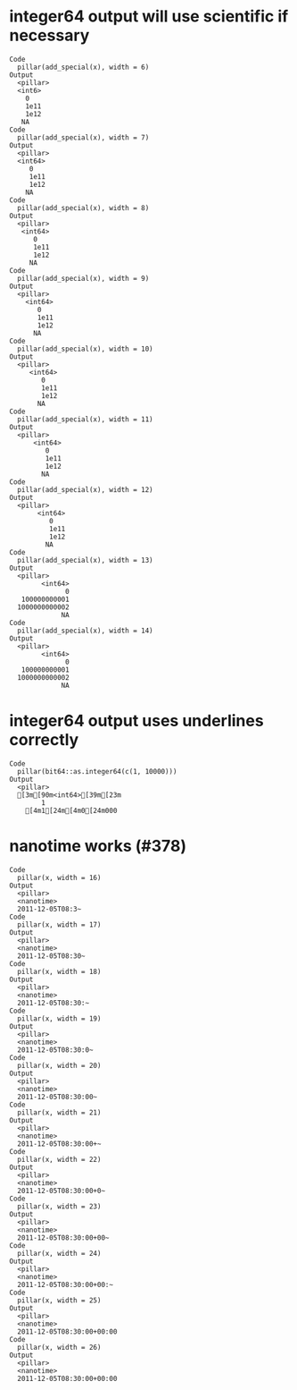 # integer64 output will use scientific if necessary

    Code
      pillar(add_special(x), width = 6)
    Output
      <pillar>
      <int6>
        0   
        1e11
        1e12
       NA   
    Code
      pillar(add_special(x), width = 7)
    Output
      <pillar>
      <int64>
         0   
         1e11
         1e12
        NA   
    Code
      pillar(add_special(x), width = 8)
    Output
      <pillar>
       <int64>
          0   
          1e11
          1e12
         NA   
    Code
      pillar(add_special(x), width = 9)
    Output
      <pillar>
        <int64>
           0   
           1e11
           1e12
          NA   
    Code
      pillar(add_special(x), width = 10)
    Output
      <pillar>
         <int64>
            0   
            1e11
            1e12
           NA   
    Code
      pillar(add_special(x), width = 11)
    Output
      <pillar>
          <int64>
             0   
             1e11
             1e12
            NA   
    Code
      pillar(add_special(x), width = 12)
    Output
      <pillar>
           <int64>
              0   
              1e11
              1e12
             NA   
    Code
      pillar(add_special(x), width = 13)
    Output
      <pillar>
            <int64>
                  0
       100000000001
      1000000000002
                 NA
    Code
      pillar(add_special(x), width = 14)
    Output
      <pillar>
            <int64>
                  0
       100000000001
      1000000000002
                 NA

# integer64 output uses underlines correctly

    Code
      pillar(bit64::as.integer64(c(1, 10000)))
    Output
      <pillar>
      [3m[90m<int64>[39m[23m
            1
        [4m1[24m[4m0[24m000

# nanotime works (#378)

    Code
      pillar(x, width = 16)
    Output
      <pillar>
      <nanotime>      
      2011-12-05T08:3~
    Code
      pillar(x, width = 17)
    Output
      <pillar>
      <nanotime>       
      2011-12-05T08:30~
    Code
      pillar(x, width = 18)
    Output
      <pillar>
      <nanotime>        
      2011-12-05T08:30:~
    Code
      pillar(x, width = 19)
    Output
      <pillar>
      <nanotime>         
      2011-12-05T08:30:0~
    Code
      pillar(x, width = 20)
    Output
      <pillar>
      <nanotime>          
      2011-12-05T08:30:00~
    Code
      pillar(x, width = 21)
    Output
      <pillar>
      <nanotime>           
      2011-12-05T08:30:00+~
    Code
      pillar(x, width = 22)
    Output
      <pillar>
      <nanotime>            
      2011-12-05T08:30:00+0~
    Code
      pillar(x, width = 23)
    Output
      <pillar>
      <nanotime>             
      2011-12-05T08:30:00+00~
    Code
      pillar(x, width = 24)
    Output
      <pillar>
      <nanotime>              
      2011-12-05T08:30:00+00:~
    Code
      pillar(x, width = 25)
    Output
      <pillar>
      <nanotime>               
      2011-12-05T08:30:00+00:00
    Code
      pillar(x, width = 26)
    Output
      <pillar>
      <nanotime>               
      2011-12-05T08:30:00+00:00


